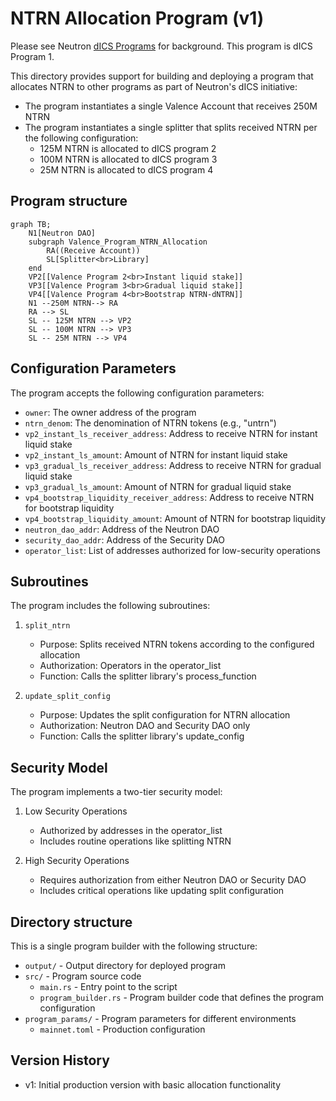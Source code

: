 # NTRN Allocation Program (v1)

Please see Neutron [dICS Programs](../../Neutron_dICS_Programs.md) for background. This program is dICS Program 1.

This directory provides support for building and deploying a program that allocates NTRN to other programs as part of Neutron's dICS initiative:
- The program instantiates a single Valence Account that receives 250M NTRN
- The program instantiates a single splitter that splits received NTRN per the following configuration:
    - 125M NTRN is allocated to dICS program 2
    - 100M NTRN is allocated to dICS program 3
    - 25M NTRN is allocated to dICS program 4

## Program structure
```mermaid
graph TB;
    N1[Neutron DAO]
    subgraph Valence_Program_NTRN_Allocation
        RA((Receive Account))
        SL[Splitter<br>Library]
    end
    VP2[[Valence Program 2<br>Instant liquid stake]]
    VP3[[Valence Program 3<br>Gradual liquid stake]]
    VP4[[Valence Program 4<br>Bootstrap NTRN-dNTRN]]
    N1 --250M NTRN--> RA
    RA --> SL
    SL -- 125M NTRN --> VP2
    SL -- 100M NTRN --> VP3
    SL -- 25M NTRN --> VP4
```

## Configuration Parameters

The program accepts the following configuration parameters:

- `owner`: The owner address of the program
- `ntrn_denom`: The denomination of NTRN tokens (e.g., "untrn")
- `vp2_instant_ls_receiver_address`: Address to receive NTRN for instant liquid stake
- `vp2_instant_ls_amount`: Amount of NTRN for instant liquid stake
- `vp3_gradual_ls_receiver_address`: Address to receive NTRN for gradual liquid stake
- `vp3_gradual_ls_amount`: Amount of NTRN for gradual liquid stake
- `vp4_bootstrap_liquidity_receiver_address`: Address to receive NTRN for bootstrap liquidity
- `vp4_bootstrap_liquidity_amount`: Amount of NTRN for bootstrap liquidity
- `neutron_dao_addr`: Address of the Neutron DAO
- `security_dao_addr`: Address of the Security DAO
- `operator_list`: List of addresses authorized for low-security operations

## Subroutines

The program includes the following subroutines:

1. `split_ntrn`
   - Purpose: Splits received NTRN tokens according to the configured allocation
   - Authorization: Operators in the operator_list
   - Function: Calls the splitter library's process_function

2. `update_split_config`
   - Purpose: Updates the split configuration for NTRN allocation
   - Authorization: Neutron DAO and Security DAO only
   - Function: Calls the splitter library's update_config

## Security Model

The program implements a two-tier security model:

1. Low Security Operations
   - Authorized by addresses in the operator_list
   - Includes routine operations like splitting NTRN

2. High Security Operations
   - Requires authorization from either Neutron DAO or Security DAO
   - Includes critical operations like updating split configuration

## Directory structure

This is a single program builder with the following structure:

- `output/` - Output directory for deployed program
- `src/` - Program source code
    - `main.rs` - Entry point to the script
    - `program_builder.rs` - Program builder code that defines the program configuration
- `program_params/` - Program parameters for different environments
    - `mainnet.toml` - Production configuration

## Version History

- v1: Initial production version with basic allocation functionality